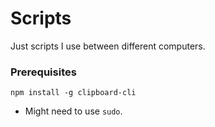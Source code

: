 # Scripts
Just scripts I use between different computers.

### Prerequisites
`npm install -g clipboard-cli`
- Might need to use `sudo`.

